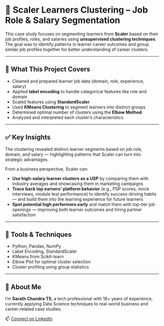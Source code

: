# 👔 Scaler Learners Clustering – Job Role & Salary Segmentation

This case study focuses on segmenting learners from **Scaler** based on their job profiles, roles, and salaries using **unsupervised clustering techniques**. The goal was to identify patterns in learner career outcomes and group similar job profiles together for better understanding of career clusters.

---

## 📌 What This Project Covers

- Cleaned and prepared learner job data (domain, role, experience, salary)
- Applied **label encoding** to handle categorical features like role and domain
- Scaled features using **StandardScaler**
- Used **KMeans Clustering** to segment learners into distinct groups
- Determined optimal number of clusters using the **Elbow Method**
- Analyzed and interpreted each cluster’s characteristics

---


## ✅ Key Insights

The clustering revealed distinct learner segments based on job role, domain, and salary — highlighting patterns that Scaler can turn into strategic advantages.

From a business perspective, Scaler can:

- **Use high-salary learner clusters as a USP** by comparing them with industry averages and showcasing them in marketing campaigns
- **Trace back top earners' platform behavior** (e.g., PSP scores, mock interviews, module test performance) to identify success-driving habits — and build them into the learning experience for future learners
- **Spot potential high performers early** and match them with top-tier job openings — improving both learner outcomes and hiring partner satisfaction

---

## 🧰 Tools & Techniques

- Python, Pandas, NumPy
- Label Encoding, StandardScaler
- KMeans from Scikit-learn
- Elbow Plot for optimal cluster selection
- Cluster profiling using group statistics

---

## 👤 About Me

I’m **Sarath Chandra TS**, a tech professional with 18+ years of experience, currently applying Data Science techniques to real-world business and career-related case studies.

📫 [Connect on LinkedIn](https://www.linkedin.com/in/sarath-chandra-t-53895115/)
